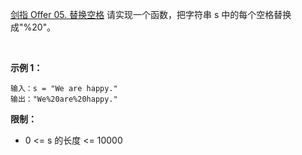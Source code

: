 [剑指 Offer 05. 替换空格](https://leetcode-cn.com/leetbook/read/illustration-of-algorithm/50ywkd/)
请实现一个函数，把字符串 s 中的每个空格替换成"%20"。

 

**示例 1：**
```
输入：s = "We are happy."
输出："We%20are%20happy."
```

**限制：**

- 0 <= s 的长度 <= 10000

